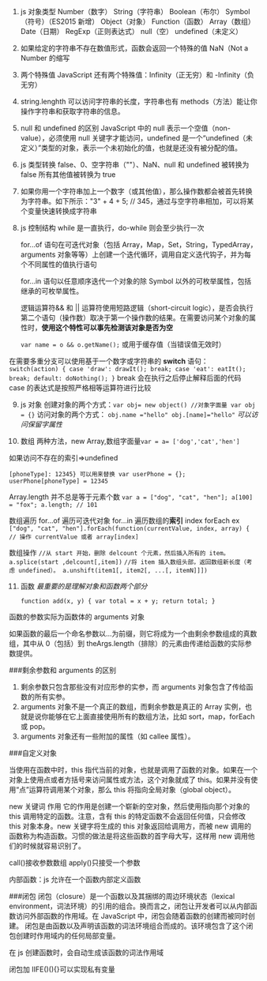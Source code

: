 1. js 对象类型
   Number（数字）
   String（字符串）
   Boolean（布尔）
   Symbol（符号）（ES2015 新增）
   Object（对象）
   Function（函数）
   Array（数组）
   Date（日期）
   RegExp（正则表达式）
   null（空）
   undefined（未定义）

2. 如果给定的字符串不存在数值形式，函数会返回一个特殊的值 NaN（Not a Number 的缩写

3. 两个特殊值 JavaScript 还有两个特殊值：Infinity（正无穷）和 -Infinity（负无穷）

4. string.lenghth 可以访问字符串的长度，字符串也有 methods（方法）能让你操作字符串和获取字符串的信息。

5. null 和 undefined 的区别
   JavaScript 中的 null 表示一个空值（non-value），必须使用 null 关键字才能访问，undefined 是一个“undefined（未定义）”类型的对象，表示一个未初始化的值，也就是还没有被分配的值。

6. js 类型转换
   false、0、空字符串（""）、NaN、null 和 undefined 被转换为 false
   所有其他值被转换为 true

7. 如果你用一个字符串加上一个数字（或其他值），那么操作数都会被首先转换为字符串。如下所示："3" + 4 + 5; // 345，通过与空字符串相加，可以将某个变量快速转换成字符串

8. js 控制结构
   while 是一直执行，do-while 则会至少执行一次

   for...of 语句在可迭代对象（包括 Array，Map，Set，String，TypedArray，arguments 对象等等）上创建一个迭代循环，调用自定义迭代钩子，并为每个不同属性的值执行语句

   for...in 语句以任意顺序迭代一个对象的除 Symbol 以外的可枚举属性，包括继承的可枚举属性。

   逻辑运算符&& 和 || 运算符使用短路逻辑（short-circuit logic），是否会执行第二个语句（操作数）取决于第一个操作数的结果。在需要访问某个对象的属性时，**使用这个特性可以事先检测该对象是否为空**

   `var name = o && o.getName();`
   或用于缓存值（当错误值无效时）

在需要多重分支可以使用基于一个数字或字符串的 **switch** 语句：
`switch(action) { case 'draw': drawIt(); break; case 'eat': eatIt(); break; default: doNothing(); }`
break 会在执行之后停止解释后面的代码
case 的表达式是按照严格相等运算符进行比较

9. js 对象
   创建对象的两个方式：`var obj= new object() //对象字面量 var obj = {}` 访问对象的两个方式： `obj.name ="hello" obj.[name]="hello"`
   _可以访问保留字属性_

10. 数组
    两种方法，new Array,数组字面量`var = a= ['dog','cat','hen']`

如果访问不存在的索引=>undefined

`[phoneType]: 12345} 可以用来替换 var userPhone = {}; userPhone[phoneType] = 12345`

Array.length 并不总是等于元素个数
`var a = ["dog", "cat", "hen"]; a[100] = "fox"; a.length; // 101`

数组遍历
for...of 遍历可迭代对象
for...in 遍历数组的**索引** index
forEach ex
`["dog", "cat", "hen"].forEach(function(currentValue, index, array) { // 操作 currentValue 或者 array[index]`

数组操作
`//从 start 开始，删除 delcount 个元素，然后插入所有的 item。 a.splice(start ,delcount[,item])`
`//将 item 插入数组头部，返回数组新长度（考虑 undefined）。 a.unshift(item1[, item2[, ...[, itemN]]])`

11. 函数
    _最重要的是理解对象和函数两个部分_

    `function add(x, y) { var total = x + y; return total; } `

函数的参数实际为函数体的 arguments 对象

如果函数的最后一个命名参数以...为前缀，则它将成为一个由剩余参数组成的真数组，其中从 0（包括）到 theArgs.length（排除）的元素由传递给函数的实际参数提供。

###剩余参数和 arguments 的区别

1. 剩余参数只包含那些没有对应形参的实参，而 arguments 对象包含了传给函数的所有实参。
2. arguments 对象不是一个真正的数组，而剩余参数是真正的 Array 实例，也就是说你能够在它上面直接使用所有的数组方法，比如 sort，map，forEach 或 pop。
3. arguments 对象还有一些附加的属性（如 callee 属性）。

###自定义对象

当使用在函数中时，this 指代当前的对象，也就是调用了函数的对象。如果在一个对象上使用点或者方括号来访问属性或方法，这个对象就成了 this。如果并没有使用“点”运算符调用某个对象，那么 this 将指向全局对象（global object）。

new 关键词
作用 它的作用是创建一个崭新的空对象，然后使用指向那个对象的 this 调用特定的函数。注意，含有 this 的特定函数不会返回任何值，只会修改 this 对象本身。new 关键字将生成的 this 对象返回给调用方，而被 new 调用的函数称为构造函数。习惯的做法是将这些函数的首字母大写，这样用 new 调用他们的时候就容易识别了。

call()接收参数数组
apply()只接受一个参数

内部函数：js 允许在一个函数内部定义函数

###闭包
闭包（closure）是一个函数以及其捆绑的周边环境状态（lexical environment，词法环境）的引用的组合。换而言之，闭包让开发者可以从内部函数访问外部函数的作用域。在 JavaScript 中，闭包会随着函数的创建而被同时创建。
闭包是由函数以及声明该函数的词法环境组合而成的。该环境包含了这个闭包创建时作用域内的任何局部变量。

在 js 创建函数时，会自动生成该函数的词法作用域

闭包加 IIFE()(){}可以实现私有变量
